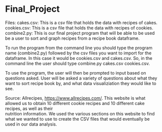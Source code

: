 # Final_Project
Files:
  cakes.csv: This is a csv file that holds the data with recipes of cakes. 
  cookies.csv: This is a csv file that holds the data with recipes of cookies. 
  combine2.py: This is our final project program that will be able to be used be a user to sort
    and graph recipes from a recipe book dataframe.

To run the program from the command line you should type the program name (combine2.py) followed by the csv files 
  you want to import for the dataframe. In this case it would be cookies.csv and cakes.csv. So, in the command line 
  the user should type combine.py cakes.csv cookies.csv. 
  
To use the program, the user will then be prompted to input based on questions asked. User will be asked a variety of questions
  about what they want to sort recipe book by, and what data visualiziation they would like to see. 
 
Source:
   Allrecipes, https://www.allrecipes.com/. This website is what allowed us to obtain 10 different cookie recipes and 10 different cake recipes, as well as their   
   nutrition information. We used the various sections on this website to find what we wanted to use to create the CSV files that would eventually be used in our 
   data analysis.
  
